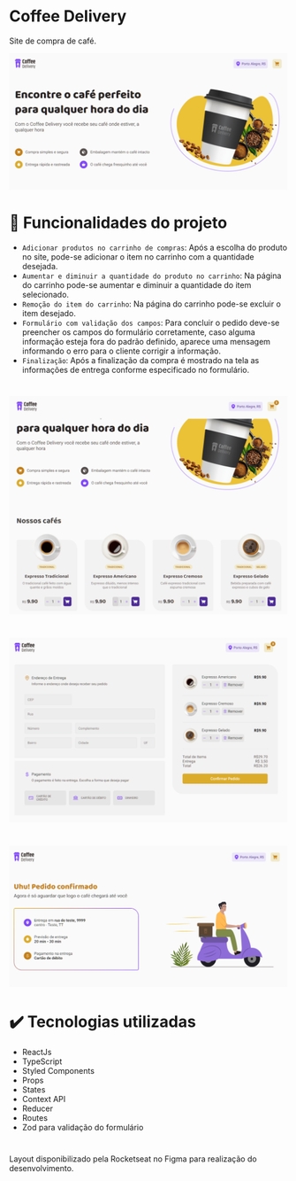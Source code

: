 # Coffee Delivery

Site de compra de café.

![Página inicial do projeto](https://github.com/anamandello/Desafio-coffee-delivery/blob/main/public/ImagesReadme/CoffeeDelivery01.PNG)

# :hammer: Funcionalidades do projeto

- `Adicionar produtos no carrinho de compras`: Após a escolha do produto no site, pode-se adicionar o item no carrinho com a quantidade desejada.
- `Aumentar e diminuir a quantidade do produto no carrinho`: Na página do carrinho pode-se aumentar e diminuir a quantidade do item selecionado.
- `Remoção do item do carrinho`: Na página do carrinho pode-se excluir o item desejado.
- `Formulário com validação dos campos`: Para concluir o pedido deve-se preencher os campos do formulário corretamente, caso alguma informação esteja fora do padrão definido, aparece uma mensagem informando o erro para o cliente corrigir a informação.
- `Finalização`: Após a finalização da compra é mostrado na tela as informações de entrega conforme especificado no formulário.

# 
![Página inicial do projeto](https://github.com/anamandello/Desafio-coffee-delivery/blob/main/public/ImagesReadme/CoffeeDelivery02.PNG)

#
![Página inicial do projeto](https://github.com/anamandello/Desafio-coffee-delivery/blob/main/public/ImagesReadme/CoffeeDelivery03.PNG)

#
![Página inicial do projeto](https://github.com/anamandello/Desafio-coffee-delivery/blob/main/public/ImagesReadme/CoffeeDelivery04.PNG)

# :heavy_check_mark: Tecnologias utilizadas
<ul>
  <li>ReactJs</li>
  <li>TypeScript</li>
  <li>Styled Components</li>
  <li>Props</li>
  <li>States</li>
  <li>Context API</li>
  <li>Reducer</li>
  <li>Routes</li>
  <li>Zod para validação do formulário</li>
</ul>

# 
Layout disponibilizado pela Rocketseat no Figma para realização do desenvolvimento.
